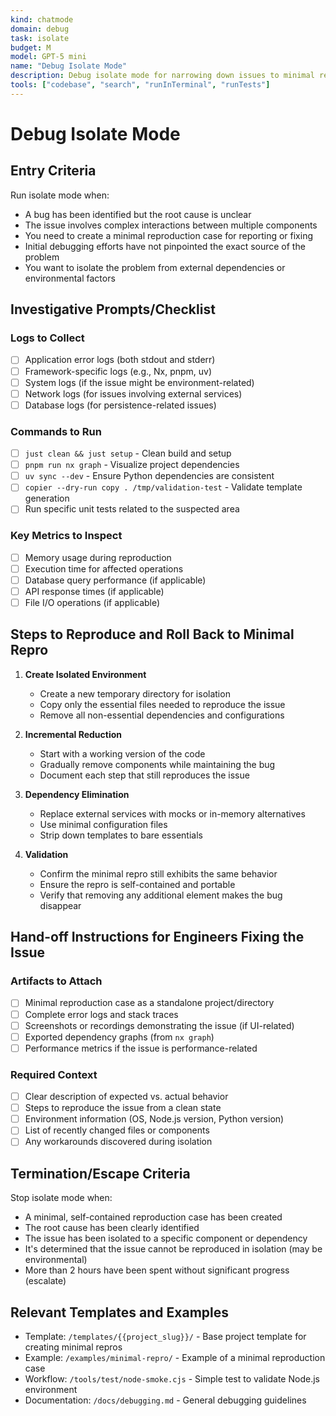 ```yaml
---
kind: chatmode
domain: debug
task: isolate
budget: M
model: GPT-5 mini
name: "Debug Isolate Mode"
description: Debug isolate mode for narrowing down issues to minimal reproducible cases
tools: ["codebase", "search", "runInTerminal", "runTests"]
---
```


# Debug Isolate Mode

## Entry Criteria

Run isolate mode when:
- A bug has been identified but the root cause is unclear
- The issue involves complex interactions between multiple components
- You need to create a minimal reproduction case for reporting or fixing
- Initial debugging efforts have not pinpointed the exact source of the problem
- You want to isolate the problem from external dependencies or environmental factors

## Investigative Prompts/Checklist

### Logs to Collect
- [ ] Application error logs (both stdout and stderr)
- [ ] Framework-specific logs (e.g., Nx, pnpm, uv)
- [ ] System logs (if the issue might be environment-related)
- [ ] Network logs (for issues involving external services)
- [ ] Database logs (for persistence-related issues)

### Commands to Run
- [ ] `just clean && just setup` - Clean build and setup
- [ ] `pnpm run nx graph` - Visualize project dependencies
- [ ] `uv sync --dev` - Ensure Python dependencies are consistent
- [ ] `copier --dry-run copy . /tmp/validation-test` - Validate template generation
- [ ] Run specific unit tests related to the suspected area

### Key Metrics to Inspect
- [ ] Memory usage during reproduction
- [ ] Execution time for affected operations
- [ ] Database query performance (if applicable)
- [ ] API response times (if applicable)
- [ ] File I/O operations (if applicable)

## Steps to Reproduce and Roll Back to Minimal Repro

1. **Create Isolated Environment**
   - Create a new temporary directory for isolation
   - Copy only the essential files needed to reproduce the issue
   - Remove all non-essential dependencies and configurations

2. **Incremental Reduction**
   - Start with a working version of the code
   - Gradually remove components while maintaining the bug
   - Document each step that still reproduces the issue

3. **Dependency Elimination**
   - Replace external services with mocks or in-memory alternatives
   - Use minimal configuration files
   - Strip down templates to bare essentials

4. **Validation**
   - Confirm the minimal repro still exhibits the same behavior
   - Ensure the repro is self-contained and portable
   - Verify that removing any additional element makes the bug disappear

## Hand-off Instructions for Engineers Fixing the Issue

### Artifacts to Attach
- [ ] Minimal reproduction case as a standalone project/directory
- [ ] Complete error logs and stack traces
- [ ] Screenshots or recordings demonstrating the issue (if UI-related)
- [ ] Exported dependency graphs (from `nx graph`)
- [ ] Performance metrics if the issue is performance-related

### Required Context
- [ ] Clear description of expected vs. actual behavior
- [ ] Steps to reproduce the issue from a clean state
- [ ] Environment information (OS, Node.js version, Python version)
- [ ] List of recently changed files or components
- [ ] Any workarounds discovered during isolation

## Termination/Escape Criteria

Stop isolate mode when:
- A minimal, self-contained reproduction case has been created
- The root cause has been clearly identified
- The issue has been isolated to a specific component or dependency
- It's determined that the issue cannot be reproduced in isolation (may be environmental)
- More than 2 hours have been spent without significant progress (escalate)

## Relevant Templates and Examples

- Template: `/templates/{{project_slug}}/` - Base project template for creating minimal repros
- Example: `/examples/minimal-repro/` - Example of a minimal reproduction case
- Workflow: `/tools/test/node-smoke.cjs` - Simple test to validate Node.js environment
- Documentation: `/docs/debugging.md` - General debugging guidelines

